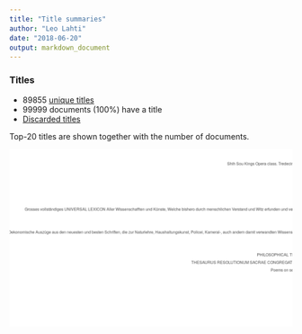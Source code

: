 ```yaml
---
title: "Title summaries"
author: "Leo Lahti"
date: "2018-06-20"
output: markdown_document
---
```



### Titles

 * 89855 [unique titles](output.tables/title_accepted.csv)
 * 99999 documents (100%) have a title
 * [Discarded titles](output.tables/title_discarded.csv)

Top-20 titles are shown together with the number of documents.

![plot of chunk summarytitle](figure/summarytitle-1.png)

